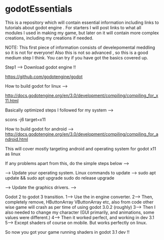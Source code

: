 # godotEssentials
This is a repository which will contain essential information including links to tutorials about godot engine . For starters I will post links to what all modules I used in making my game, but later on it will contain more complex creations, including my creations if needed.

NOTE: This first piece of information consists of develepomental meddling so it is not for everyone! Also this is not so advanced , so this is a good medium step I think. You can try if you have got the basics covered up.

Step1 --> Download godot engine !!

https://github.com/godotengine/godot

How to build godot for linux -->

http://docs.godotengine.org/en/3.0/development/compiling/compiling_for_x11.html

Basically optimized steps I followed for my system -->

scons -j6 target=x11



How to build godot for android -->
http://docs.godotengine.org/en/3.0/development/compiling/compiling_for_android.html

This will cover mostly targeting android and operating system for godot x11 as linux

If any problems apart from this, do the simple steps below -->

--> Update your operating system.
Linux commands to update -->
sudo apt update && sudo apt upgrade
sudo do release upgrade

--> Update the graphics drivers.
--> 



Godot 2 to godot 3 transition.
1--> Use the in engine converter.
2--> Then, completely remove, HButtonArray VButtonArray etc, also from code other wise game will crash as per time of using godot 3.0.2 (roughly)
3--> Then I also needed to change my character (GUI primarily, and animations, some values were different.)
4--> Then it worked perfect, and working in dev 3.1 
5--> Except shaders of course on mobile. But works perfectly on linux.

So now you got your game running shaders in godot 3.1 dev !!

